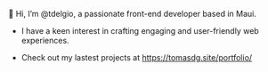 👋 Hi, I’m @tdelgio, a passionate front-end developer based in Maui.

- I have a keen interest in crafting engaging and user-friendly web experiences.
  
- Check out my lastest projects at https://tomasdg.site/portfolio/

<!---
tdelgio/tdelgio is a ✨ special ✨ repository because its `README.md` (this file) appears on your GitHub profile.
You can click the Preview link to take a look at your changes.
--->
